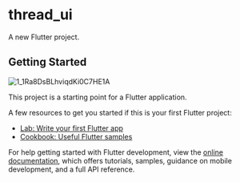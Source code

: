 # thread_ui

A new Flutter project.

## Getting Started

![1_1Ra8DsBLhviqdKi0C7HE1A](https://github.com/azix-khan/linkedin-clone/assets/138978130/56605eee-79cb-479e-9049-79e2630da265)

This project is a starting point for a Flutter application.

A few resources to get you started if this is your first Flutter project:

- [Lab: Write your first Flutter app](https://docs.flutter.dev/get-started/codelab)
- [Cookbook: Useful Flutter samples](https://docs.flutter.dev/cookbook)

For help getting started with Flutter development, view the
[online documentation](https://docs.flutter.dev/), which offers tutorials,
samples, guidance on mobile development, and a full API reference.
